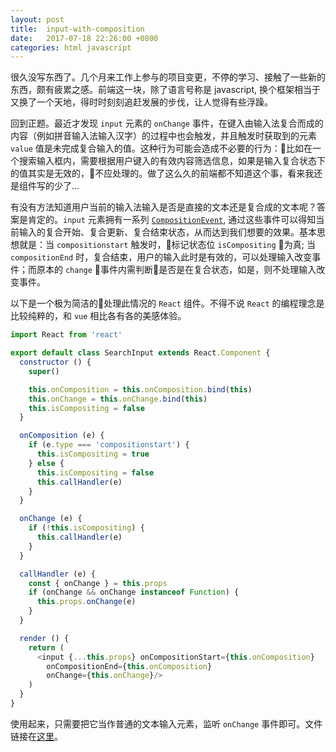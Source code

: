 ```yaml
---
layout: post
title:  input-with-composition
date:   2017-07-18 22:26:00 +0800
categories: html javascript
---
```


很久没写东西了。几个月来工作上参与的项目变更，不停的学习、接触了一些新的东西，颇有疲累之感。前端这一块，除了语言号称是 javascript, 换个框架相当于又换了一个天地，得时时刻刻追赶发展的步伐，让人觉得有些浮躁。

回到正题。最近才发现 `input` 元素的 `onChange` 事件，在键入由输入法复合而成的内容（例如拼音输入法输入汉字）的过程中也会触发，并且触发时获取到的元素 `value` 值是未完成复合输入的值。这种行为可能会造成不必要的行为：比如在一个搜索输入框内，需要根据用户键入的有效内容筛选信息，如果是输入复合状态下的值其实是无效的，不应处理的。做了这么久的前端都不知道这个事，看来我还是组件写的少了...

有没有方法知道用户当前的输入法输入是否是直接的文本还是复合成的文本呢？答案是肯定的。`input` 元素拥有一系列 [`CompositionEvent`](https://developer.mozilla.org/en-US/docs/Web/API/CompositionEvent), 通过这些事件可以得知当前输入的复合开始、复合更新、复合结束状态，从而达到我们想要的效果。基本思想就是：当 `compositionstart` 触发时，标记状态位 `isCompositing` 为真; 当 `compositionEnd` 时，复合结束，用户的输入此时是有效的，可以处理输入改变事件；而原本的 `change` 事件内需判断是否是在复合状态，如是，则不处理输入改变事件。

以下是一个极为简洁的处理此情况的 `React` 组件。不得不说 `React` 的编程理念是比较纯粹的，和 `vue` 相比各有各的美感体验。

```javascript
import React from 'react'

export default class SearchInput extends React.Component {
  constructor () {
    super()

    this.onComposition = this.onComposition.bind(this)
    this.onChange = this.onChange.bind(this)
    this.isCompositing = false
  }

  onComposition (e) {
    if (e.type === 'compositionstart') {
      this.isCompositing = true
    } else {
      this.isCompositing = false
      this.callHandler(e)
    }
  }

  onChange (e) {
    if (!this.isCompositing) {
      this.callHandler(e)
    }
  }

  callHandler (e) {
    const { onChange } = this.props
    if (onChange && onChange instanceof Function) {
      this.props.onChange(e)
    }
  }

  render () {
    return (
      <input {...this.props} onCompositionStart={this.onComposition}
        onCompositionEnd={this.onComposition}
        onChange={this.onChange}/>
    )
  }
}
```

使用起来，只需要把它当作普通的文本输入元素，监听 `onChange` 事件即可。文件链接在[这里](https://github.com/aprilandjan/react-starter/blob/test/search-input/src/components/SearchInput.js)。